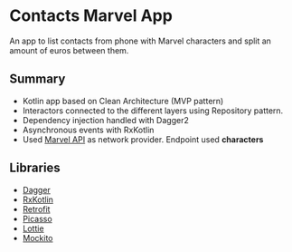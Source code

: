 # Contacts Marvel App
An app to list contacts from phone with Marvel characters and split an amount of euros between them.

## Summary

* Kotlin app based on Clean Architecture (MVP pattern)
* Interactors connected to the different layers using Repository pattern.
* Dependency injection handled with Dagger2
* Asynchronous events with RxKotlin
* Used [Marvel API](https://developer.marvel.com/docs) as network provider. Endpoint used **characters**


## Libraries

* [Dagger](https://google.github.io/dagger/)
* [RxKotlin](https://github.com/ReactiveX/RxKotlin)
* [Retrofit](https://square.github.io/retrofit/)
* [Picasso](https://square.github.io/picasso/)
* [Lottie](https://airbnb.design/lottie)
* [Mockito](https://github.com/nhaarman/mockito-kotlin/)
